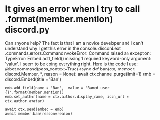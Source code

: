 
# It gives an error when I try to call .format(member.mention) discord.py

Can anyone help? The fact is that I am a novice developer and I can't understand why I get this error in the console. discord.ext .commands.errors.CommandInvokeError: Command raised an exception: TypeError: Embed.add_field() missing 1 required keyword-only argument: 'value'. I seem to be doing everything right.
Here is the code I use:
@bot.command(pass_context=True)
async def ban(ctx, member: discord.Member, *, reason = None):
    await ctx.channel.purge(limit=1)
    emb = discord.Embed(title = 'Ban')

    emb.add_field(name = 'Ban',  value = 'Baned user {}'.format(member.mention))
    emb.set_author(name = ctx.author.display_name, icon_url = ctx.author.avatar)

    await ctx.send(embed = emb)
    await member.ban(reason=reason)



        